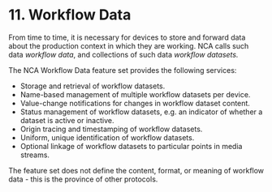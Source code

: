 # 11. Workflow Data

From time to time, it is necessary for devices to store and forward data about the production context in which they are working. NCA calls such data _workflow data_, and collections of such data _workflow datasets._

The NCA Workflow Data feature set provides the following services:

- Storage and retrieval of workflow datasets.
- Name-based management of multiple workflow datasets per device.
- Value-change notifications for changes in workflow dataset content.
- Status management of workflow datasets, e.g. an indicator of whether a dataset is active or inactive.
- Origin tracing and timestamping of workflow datasets.
- Uniform, unique identification of workflow datasets.
- Optional linkage of workflow datasets to particular points in media streams.

The feature set does not define the content, format, or meaning of workflow data - this is the province of other protocols.
